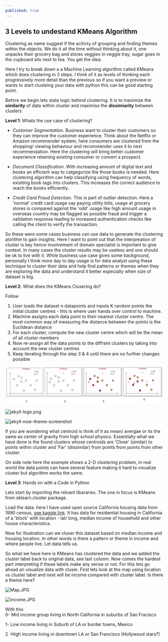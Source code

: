 ```yaml
---
published: true
---
```

## 3 Levels to undestand KMeans Algorithm

Clustering as name suggest if the acitivty of grouping and finding themes within the objects. We do it all the time without thinking about it, one unpacks their grocery bag and stores veggies in veggie tray, sugar goes in the cupboard sits next to tea. You get the idea.


Here I try to break down a a Machine Learning algorithm called KMeans which does clustering in 3 steps. I think of it as levels of thinking each progressively more detail than the previous so if you want a preview or wants to start clusteing your data with python this can be good starting point.

Before we begin lets state logic behind clustering. It is to maximize the **similarity** of data within cluster and maximise the **dissimiarity** between clusters

**Level 1**: Whats the use case of clustering?

- _Customer Segmentation_. Business want to cluster their customers so they can improve the customer experience. Think about the Netflix or Amazon recommender system, here consumers are clustered from the shopping/ viewing behaviour and recommender uses it to next recommendation. Here the clustering will bring better customer experience retaining existing consumer or convert a prospect.

- _Document Classification_. With increasing amount of digital text and books an efficient way to catgegorize the those books is needed. Here clustering algorithm can help classifying using frequency of words, exisiting book tags into clusters. This increases the correct audience to reach the books efficiently.

- _Credit Card Fraud Detection_. This is part of outlier detection. Here a 'normal' credit card usage say paying utility bills, usage at grocery stores is compared against the 'odd' usage like high amount usage in overseas country may be flagged as possible fraud and trigger a validation response leading to increased authentication checks like calling the client to verify the transaction.

So these were some cases business can use data to generate the clustering alorithm to gain insights. Here I want to point out that the interpreation of cluster is key hence involvement of domain specialist is important to give context. In many cases the cluster results may be useless and one should be ok to live with it. 
While business use case gives some background, personally I think more day to day usage is for data analyst using these technique to cluster their data and help find patterns or themes when they are exploring the data and understand it better especially when size of dataset is big.

**Level 2**: What does the  KMeans Clusering do?

Follow 
1. User loads the dataset n datapoints and inputs K random points the initial cluster centres - this is where user hands over control to machine.
2. Machine assigns each data point to their nearest cluster centre. The most common way of measuring the distance between the points is the Euclidean distance
3. For each cluster, compute the new cluster centre which will be the mean of all cluster members
4. Now re-assign all the data points to the diffrent clusters by taking into account the new cluster centres
5. Keep iterating through the step 3 & 4 until there are no further changes possible

![Capture1.JPG](/_posts/Capture1.JPG)


![jekyll-logo.png](/images/jekyll-logo.png)

![jekyll-now-theme-screenshot](/images/jekyll-now-theme-screenshot.jpg)


If you are wondering what centroid is think of it as mean/ avergae or its the same as center of gravity from high school physics. Essentially what we have done is the found clusters whose centroids are 'Close' (similar) to points within cluster and 'Far' (dissimilar) from points from points from other cluster.

On side note here the example shows a 2-D clustering problem, in real world the data points can have several feature making it hard to visualize cluster but algorithm works the same.

**Level 3**: Hands on with a Code in Python

Lets start by importing the relvant libararies. The one in focus is KMeans from sklearn.cluster package.

<script src="https://gist.github.com/AjoyNambiar/a694f35e11e3cf4b2a482016b34e0205.js"></script>

Load the data. here I have used open source California housing data from 1990 census, [see kaggle link](https://www.kaggle.com/camnugent/california-housing-prices). It has data for residential housing in California of a 'block' with location - lat/ long, median income of household and other house characteristics.


<script src="https://gist.github.com/AjoyNambiar/edb302de420e8ce6e0a2d8ffe45d1b32.js"></script>

Now for illustration can we cluser this dataset based on median income and housing location. In other words is there a pattern or theme in income and where people live. Let data tells us.

<script src="https://gist.github.com/AjoyNambiar/f684b1a3c14970b49d2a1a7d34cfb427.js"></script>

So what we have here is KMeans has clustered the data and we added the cluster label back to original data, see last column. Now comes the hardest part interpreting if these labels make any sense or not. For this lets go ahead an visualize data with cluser. First lets look at the map using location vs cluster label and next will be income compared with cluster label. Is there a theme here?

![Map.JPG]({{site.baseurl}}/_posts/Map.JPG)

![income.JPG]({{site.baseurl}}/_posts/income.JPG)


With this  
0- Mid income group living in North California in suburbs of San Fracisco

1- Low income living in Suburb of LA or border towns, Mexico

2 -High income living in downtown LA or San Francisco (Hollywood stars?)
